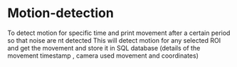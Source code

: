 # Motion-detection
To detect motion for specific time and print movement after a certain period so that noise are nt detected
This will detect motion for any selected ROI and get the movement and store it in SQL database (details of the movement timestamp , camera used movement and coordinates)
